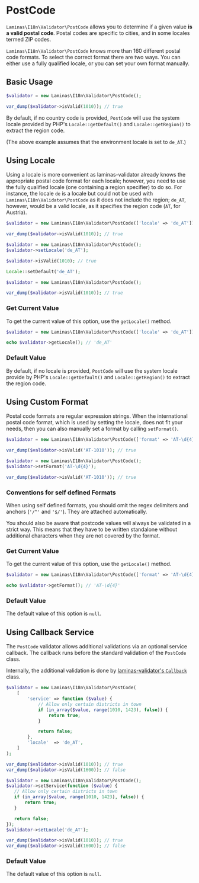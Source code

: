 # PostCode

`Laminas\I18n\Validator\PostCode` allows you to determine if a given value **is a
valid postal code**. Postal codes are specific to cities, and in some locales
termed ZIP codes.

`Laminas\I18n\Validator\PostCode` knows more than 160 different postal code
formats. To select the correct format there are two ways. You can either use a
fully qualified locale, or you can set your own format manually.

## Basic Usage

```php
$validator = new Laminas\I18n\Validator\PostCode();

var_dump($validator->isValid(1010)); // true
```

By default, if no country code is provided, `PostCode` will use the system
locale provided by PHP's `Locale::getDefault()` and `Locale::getRegion()` to
extract the region code.

(The above example assumes that the environment locale is set to `de_AT`.)

## Using Locale

Using a locale is more convenient as laminas-validator already knows the
appropriate postal code format for each locale; however, you need to use the
fully qualified locale (one containing a region specifier) to do so. For
instance, the locale `de` is a locale but could not be used with
`Laminas\I18n\Validator\PostCode` as it does not include the region; `de_AT`,
however, would be a valid locale, as it specifies the region code (`AT`, for
Austria).

```php fct_label="Constructor Usage"
$validator = new Laminas\I18n\Validator\PostCode(['locale' => 'de_AT']);

var_dump($validator->isValid(1010)); // true
```

```php fct_label="Setter Usage"
$validator = new Laminas\I18n\Validator\PostCode();
$validator->setLocale('de_AT');

$validator->isValid(1010); // true
```

```php fct_label="Locale Class Usage"
Locale::setDefault('de_AT');

$validator = new Laminas\I18n\Validator\PostCode();

var_dump($validator->isValid(1010)); // true
```

### Get Current Value

To get the current value of this option, use the `getLocale()` method.

```php
$validator = new Laminas\I18n\Validator\PostCode(['locale' => 'de_AT']);

echo $validator->getLocale(); // 'de_AT'
```

### Default Value

By default, if no locale is provided, `PostCode` will use the system locale
provide by PHP's `Locale::getDefault()` and `Locale::getRegion()` to extract
the region code.

## Using Custom Format

Postal code formats are regular expression strings. When the international
postal code format, which is used by setting the locale, does not fit your
needs, then you can also manually set a format by calling `setFormat()`.


```php fct_label="Constructor Usage"
$validator = new Laminas\I18n\Validator\PostCode(['format' => 'AT-\d{4}']);

var_dump($validator->isValid('AT-1010')); // true
```

```php fct_label="Setter Usage"
$validator = new Laminas\I18n\Validator\PostCode();
$validator->setFormat('AT-\d{4}');

var_dump($validator->isValid('AT-1010')); // true
```

### Conventions for self defined Formats

When using self defined formats, you should omit the regex delimiters and
anchors (`'/^'` and  `'$/'`). They are attached automatically.

You should also be aware that postcode values will always be validated in a
strict way. This means that they have to be written standalone without
additional characters when they are not covered by the format.

### Get Current Value

To get the current value of this option, use the `getLocale()` method.

```php
$validator = new Laminas\I18n\Validator\PostCode(['format' => 'AT-\d{4}']);

echo $validator->getFormat(); // 'AT-\d{4}'
```

### Default Value

The default value of this option is `null`.

## Using Callback Service

The `PostCode` validator allows additional validations via an optional service
callback. The callback runs before the standard validation of the `PostCode`
class.

Internally, the additional validation is done by
[laminas-validator's `Callback`](https://docs.laminas.dev/laminas-validator/validators/callback/)
class.

```php fct_label="Constructor Usage"
$validator = new Laminas\I18n\Validator\PostCode(
    [
        'service' => function ($value) {
            // Allow only certain districts in town
            if (in_array($value, range(1010, 1423), false)) {
                return true;
            }

            return false;
        },
        'locale'  => 'de_AT',
    ]
);

var_dump($validator->isValid(1010)); // true
var_dump($validator->isValid(1600)); // false
```

```php fct_label="Setter Usage"
$validator = new Laminas\I18n\Validator\PostCode();
$validator->setService(function ($value) {
   // Allow only certain districts in town
   if (in_array($value, range(1010, 1423), false)) {
       return true;
   }

   return false;
});
$validator->setLocale('de_AT');

var_dump($validator->isValid(1010)); // true
var_dump($validator->isValid(1600)); // false
```

### Default Value

The default value of this option is `null`.

